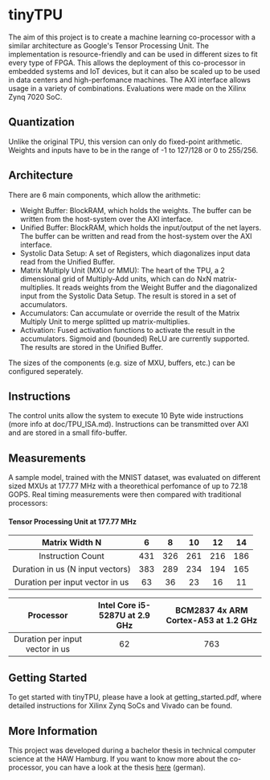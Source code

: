 # tinyTPU
The aim of this project is to create a machine learning co-processor with a similar architecture as Google's Tensor Processing Unit. The implementation is resource-friendly and can be used in different sizes to fit every type of FPGA. This allows the deployment of this co-processor in embedded systems and IoT devices, but it can also be scaled up to be used in data centers and high-perfomance machines. The AXI interface allows usage in a variety of combinations. Evaluations were made on the Xilinx Zynq 7020 SoC.

## Quantization
Unlike the original TPU, this version can only do fixed-point arithmetic. Weights and inputs have to be in the range of -1 to 127/128 or 0 to 255/256.

## Architecture
There are 6 main components, which allow the arithmetic:
- Weight Buffer: BlockRAM, which holds the weights. The buffer can be written from the host-system over the AXI interface.
- Unified Buffer: BlockRAM, which holds the input/output of the net layers. The buffer can be written and read from the host-system over the AXI interface.
- Systolic Data Setup: A set of Registers, which diagonalizes input data read from the Unified Buffer.
- Matrix Multiply Unit (MXU or MMU): The heart of the TPU, a 2 dimensional grid of Multiply-Add units, which can do NxN matrix-multiplies. It reads weights from the Weight Buffer and the diagonalized input from the Systolic Data Setup. The result is stored in a set of accumulators.
- Accumulators: Can accumulate or override the result of the Matrix Multiply Unit to merge splitted up matrix-multiplies.
- Activation: Fused activation functions to activate the result in the accumulators. Sigmoid and (bounded) ReLU are currently supported. The results are stored in the Unified Buffer.

The sizes of the components (e.g. size of MXU, buffers, etc.) can be configured seperately.

## Instructions
The control units allow the system to execute 10 Byte wide instructions (more info at doc/TPU_ISA.md). Instructions can be transmitted over AXI and are stored in a small fifo-buffer.

## Measurements
A sample model, trained with the MNIST dataset, was evaluated on different sized MXUs at 177.77 MHz with a theorethical perfomance of up to 72.18 GOPS. Real timing measurements were then compared with traditional processors:

#### Tensor Processing Unit at 177.77 MHz

|Matrix Width N|6|8|10|12|14|
|:-:|:-:|:-:|:-:|:-:|:-:|
|Instruction Count|431|326|261|216|186|
|Duration in us (N input vectors)|383|289|234|194|165|
|Duration per input vector in us|63|36|23|16|11|

|Processor|Intel Core i5-5287U at 2.9 GHz|BCM2837 4x ARM Cortex-A53 at 1.2 GHz|
|:-:|:-:|:-:|
|Duration per input vector in us|62|763|

## Getting Started
To get started with tinyTPU, please have a look at getting_started.pdf, where detailed instructions for Xilinx Zynq SoCs and Vivado can be found.

## More Information
This project was developed during a bachelor thesis in technical computer science at the HAW Hamburg. If you want to know more about the co-processor, you can have a look at the thesis [here](https://drive.google.com/file/d/1ruGQ9-zKKLDuujQX47IoflLwsDpLhAaQ/view?usp=sharing) (german).